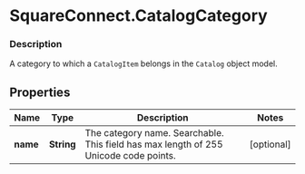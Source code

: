 # SquareConnect.CatalogCategory

### Description

A category to which a `CatalogItem` belongs in the `Catalog` object model.

## Properties
Name | Type | Description | Notes
------------ | ------------- | ------------- | -------------
**name** | **String** | The category name. Searchable. This field has max length of 255 Unicode code points. | [optional] 


